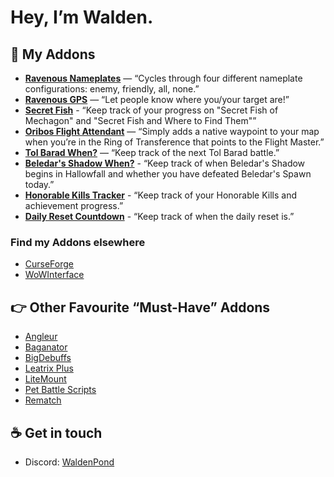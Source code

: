 # Hey, I’m Walden.

## 📑 My Addons

- **[Ravenous Nameplates](https://github.com/waldenp0nd/ravNameplates/)** — “Cycles through four different nameplate configurations: enemy, friendly, all, none.”
- **[Ravenous GPS](https://github.com/RavenousAddons/ravGPS/)** — “Let people know where you/your target are!”
- **[Secret Fish](https://github.com/RavenousAddons/SecretFish/)** - “Keep track of your progress on "Secret Fish of Mechagon" and "Secret Fish and Where to Find Them"”
- **[Oribos Flight Attendant](https://github.com/RavenousAddons/OribosFlightAttendant/)** — “Simply adds a native waypoint to your map when you’re in the Ring of Transference that points to the Flight Master.”
- **[Tol Barad When?](https://github.com/RavenousAddons/TolBaradWhen/)** — “Keep track of the next Tol Barad battle.”
- **[Beledar's Shadow When?](https://github.com/RavenousAddons/BeledarsShadowWhen/)** - “Keep track of when Beledar's Shadow begins in Hallowfall and whether you have defeated Beledar's Spawn today.”
- **[Honorable Kills Tracker](https://github.com/RavenousAddons/HonorableKillsTracker)** - “Keep track of your Honorable Kills and achievement progress.”
- **[Daily Reset Countdown](https://github.com/RavenousAddons/DailyResetCountdown)** - “Keep track of when the daily reset is.”

### Find my Addons elsewhere

- [CurseForge](https://www.curseforge.com/members/waldenpond/projects)
- [WoWInterface](https://www.wowinterface.com/downloads/author-217568.html)

## 👉 Other Favourite “Must-Have” Addons

- [Angleur](https://www.curseforge.com/wow/addons/angleur/)
- [Baganator](https://www.curseforge.com/wow/addons/baganator)
- [BigDebuffs](https://www.curseforge.com/wow/addons/bigdebuffs)
- [Leatrix Plus](https://www.curseforge.com/wow/addons/leatrix-plus)
- [LiteMount](https://www.curseforge.com/wow/addons/litemount)
- [Pet Battle Scripts](https://www.curseforge.com/wow/addons/pet-battle-scripts)
- [Rematch](https://www.curseforge.com/wow/addons/rematch)

## ☕️ Get in touch

- Discord: [WaldenPond](https://discordapp.com/users/118799004283830274)
